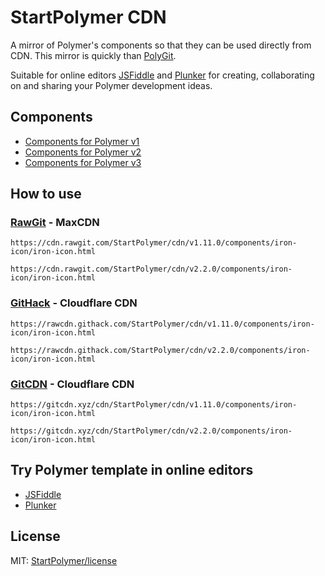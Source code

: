# StartPolymer CDN

A mirror of Polymer's components so that they can be used directly from CDN. This mirror is quickly than [PolyGit](https://polygit.org).

Suitable for online editors [JSFiddle](https://jsfiddle.net/StartPolymer/ww8hg0dp/) and
[Plunker](https://next.plnkr.co/edit/UFCR5v?p=preview) for creating, collaborating on and sharing your Polymer development ideas.

## Components

- [Components for Polymer v1](https://github.com/StartPolymer/cdn/tree/v1)
- [Components for Polymer v2](https://github.com/StartPolymer/cdn/tree/v2)
- [Components for Polymer v3](https://github.com/StartPolymer/cdn/tree/v3)

## How to use

### [RawGit](https://rawgit.com) - MaxCDN

```
https://cdn.rawgit.com/StartPolymer/cdn/v1.11.0/components/iron-icon/iron-icon.html
```

```
https://cdn.rawgit.com/StartPolymer/cdn/v2.2.0/components/iron-icon/iron-icon.html
```

### [GitHack](https://raw.githack.com) - Cloudflare CDN

```
https://rawcdn.githack.com/StartPolymer/cdn/v1.11.0/components/iron-icon/iron-icon.html
```

```
https://rawcdn.githack.com/StartPolymer/cdn/v2.2.0/components/iron-icon/iron-icon.html
```

### [GitCDN](https://gitcdn.xyz) - Cloudflare CDN

```
https://gitcdn.xyz/cdn/StartPolymer/cdn/v1.11.0/components/iron-icon/iron-icon.html
```

```
https://gitcdn.xyz/cdn/StartPolymer/cdn/v2.2.0/components/iron-icon/iron-icon.html
```

## Try Polymer template in online editors

- [JSFiddle](https://jsfiddle.net/StartPolymer/ww8hg0dp/)
- [Plunker](https://next.plnkr.co/edit/UFCR5v?p=preview)

## License

MIT: [StartPolymer/license](https://github.com/StartPolymer/license)
